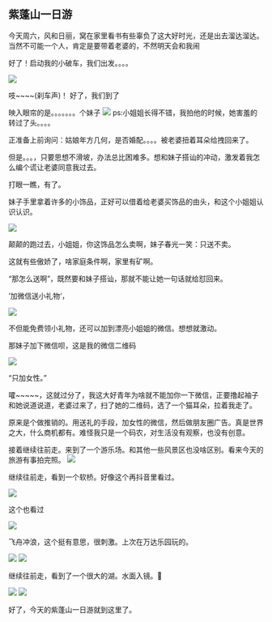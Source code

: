 ## 紫蓬山一日游

今天周六，风和日丽，窝在家里看书有些辜负了这大好时光，还是出去溜达溜达。当然不可能一个人，肯定是要带着老婆的，不然明天会和我闹

好了！启动我的小破车，我们出发。。。。

![](https://timgsa.baidu.com/timg?image&quality=80&size=b9999_10000&sec=1554010297341&di=e004babfc349b0c412e67958928231b1&imgtype=0&src=http%3A%2F%2Fres.youth.cn%2Farticle_201803_03_03c_5a9a704d583d9.jpg)

吱~~~~(刹车声)！ 好了，我们到了

映入眼帘的是。。。。。。。个妹子
![](https://ws4.sinaimg.cn/large/006tKfTcly1g1lqf8xkr1j31400u0qv5.jpg)
ps:小姐姐长得不错，我拍他的时候，她害羞的转过了头。。。。

正准备上前询问：姑娘年方几何，是否婚配。。。。被老婆扭着耳朵给拽回来了。

但是。。。，只要思想不滑坡，办法总比困难多。想和妹子搭讪的冲动，激发着我怎么编个谎让老婆同意我过去。

打眼一瞧，有了。

妹子手里拿着许多的小饰品，正好可以借着给老婆买饰品的由头，和这个小姐姐认识认识。

![](https://ws3.sinaimg.cn/large/006tKfTcly1g1lsr6u5gxj30e00e2di4.jpg)

颠颠的跑过去，小姐姐，你这饰品怎么卖啊，妹子春光一笑：只送不卖。

这就有些傲娇了，啥家庭条件啊，家里有矿啊。

“那怎么送啊”，既然要和妹子搭讪，那就不能让她一句话就给怼回来。

’加微信送小礼物‘，

![](https://ws3.sinaimg.cn/large/006tKfTcly1g1lt1zexjlj30eg0eetac.jpg)

不但能免费领小礼物，还可以加到漂亮小姐姐的微信。想想就激动。

那妹子加下微信呗，这是我的微信二维码

![](https://ws4.sinaimg.cn/large/006tKfTcly1g1lt7gnwohj30dc0cutat.jpg)

“只加女性。” 

嚯~~~~~，这就过分了，我这大好青年为啥就不能加你一下微信，正要撸起袖子和她说道说道，老婆过来了，扫了她的二维码，选了一个猫耳朵，拉着我走了。

原来是个做推销的。用送礼的手段，加女性的微信，然后做朋友圈广告。真是世界之大，什么商机都有。难怪我只是一个码农，对生活没有观察，也没有创意。

接着继续往前走。来到了一个游乐场。和其他一些风景区也没啥区别。看来今天的旅游有事拍完照。
![](https://ws2.sinaimg.cn/large/006tKfTcly1g1lqhf9ojgj31400u0kfi.jpg)

继续往前走，看到一个软桥。好像这个再抖音里看过。

![](https://ws2.sinaimg.cn/large/006tKfTcly1g1lqhc67upj31400u0hdt.jpg)

这个也看过

![](https://ws4.sinaimg.cn/large/006tKfTcly1g1lqh5mixuj31400u07wh.jpg)

飞舟冲浪，这个挺有意思，很刺激。上次在万达乐园玩的。

![](https://ws4.sinaimg.cn/large/006tKfTcly1g1lqgti6ooj31400u01dq.jpg)
![](https://ws2.sinaimg.cn/large/006tKfTcly1g1lqgvmglzj31400u0tub.jpg)

继续往前走，看到了一个很大的湖。水面入镜。

![](https://ws3.sinaimg.cn/large/006tKfTcly1g1lqh2cpkoj31400u0kj3.jpg)
![](https://ws2.sinaimg.cn/large/006tKfTcly1g1lqgxyjrej31400u0h1y.jpg)



好了，今天的紫蓬山一日游就到这里了。
